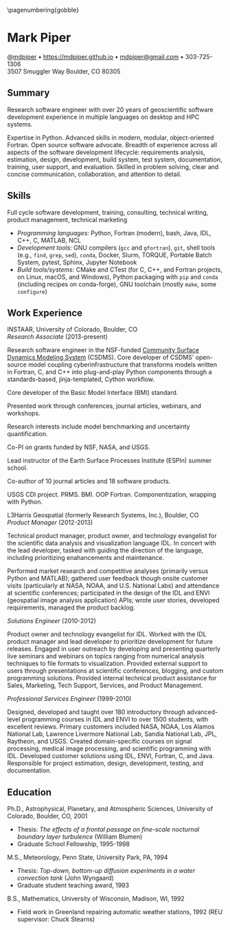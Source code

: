 <!-- A two-page resume -->

\pagenumbering{gobble}

# Mark Piper

@[mdpiper](https://github.com/mdpiper) &bull;
https://mdpiper.github.io &bull;
mdpiper@gmail.com &bull;
303-725-1306  
3507 Smuggler Way Boulder, CO 80305


## Summary

Research software engineer
with over 20 years of geoscientific software development experience
in multiple languages on desktop and HPC systems.

Expertise in Python.
Advanced skills in modern, modular, object-oriented Fortran.
Open source software advocate.
Breadth of experience across all aspects of the software development lifecycle:
requirements analysis, estimation, design, development, build system, test system,
documentation, training, user support, and evaluation.
Skilled in problem solving, clear and concise communication, collaboration,
and attention to detail.


## Skills

Full cycle software development, training, consulting, technical writing,
product management, technical marketing

* _Programming languages:_ Python, Fortran (modern), bash, Java, IDL,
  C++, C, MATLAB, NCL
* _Development tools:_ GNU compilers (`gcc` and `gfortran`), `git`, shell tools
  (e.g., `find`, `grep`, `sed`), `conda`, Docker, Slurm, TORQUE, Portable Batch
  System, pytest, Sphinx, Jupyter Notebook
* _Build tools/systems:_ CMake and CTest (for C, C++, and Fortran projects, on
  Linux, macOS, and Windows), Python packaging with `pip` and `conda` (including
  recipes on conda-forge), GNU toolchain (mostly `make`, some `configure`)


## Work Experience

INSTAAR, University of Colorado, Boulder, CO  
*Research Associate* (2013-present)

>
Research software engineer in the NSF-funded
[Community Surface Dynamics Modeling System](https://csdms.colorado.edu) (CSDMS).
Core developer of CSDMS' open-source model coupling cyberinfrastructure that
transforms models written in Fortran, C, and C++ into plug-and-play Python
components through a standards-based, jinja-templated, Cython workflow.

>
Core developer of the Basic Model Interface (BMI) standard.

>
Presented work through conferences, journal articles, webinars, and workshops.

>
Research interests include model benchmarking and uncertainty quantification.

>
Co-PI on grants funded by NSF, NASA, and USGS.

>
Lead instructor of the Earth Surface Processes Institute (ESPIn) summer school.

>
Co-author of 10 journal articles and 18 software products.

>
USGS CDI project. PRMS. BMI. OOP Fortran. Componentization, wrapping with Python.

L3Harris Geospatial (formerly Research Systems, Inc.), Boulder, CO  
*Product Manager* (2012-2013)

>
Technical product manager, product owner, and technology evangelist
for the scientific data analysis and visualization language IDL.
In concert with the lead developer,
tasked with guiding the direction of the language,
including prioritizing enahancements and maintenance.

>
Performed market research and competitive analyses
(primarily versus Python and MATLAB);
gathered user feedback though onsite customer visits
(particularly at NASA, NOAA, and U.S. National Labs)
and attendance at scientific conferences;
participated in the design of the IDL and ENVI
(geospatial image analysis application) APIs;
wrote user stories, developed requirements, managed the product backlog.

*Solutions Engineer* (2010-2012)

>
Product owner and technology evangelist for IDL.
Worked with the IDL product manager and lead developer
to prioritize development for future releases.
Engaged in user outreach by developing and presenting
quarterly live seminars and webinars
on topics ranging from numerical analysis techniques
to file formats to visualization.
Provided external support to users through
presentations at scientific conferences,
blogging, and custom programming solutions.
Provided internal technical product assistance
for Sales, Marketing, Tech Support, Services, and Product Management.

*Professional Services Engineer* (1999-2010)

>
Designed, developed and taught over 180
introductory through advanced-level programming courses in IDL and ENVI
to over 1500 students, with excellent reviews.
Primary customers included NASA, NOAA, Los Alamos National Lab,
Lawrence Livermore National Lab, Sandia National Lab, JPL, Raytheon, and USGS.
Created domain-specific courses on signal processing,
medical image processing, and scientific programming with IDL.
Developed customer solutions using
IDL, ENVI, Fortran, C, and Java.
Responsible for project estimation, design, development, testing,
and documentation.


## Education

Ph.D., Astrophysical, Planetary, and Atmospheric Sciences, University of Colorado, Boulder, CO, 2001

* Thesis: _The effects of a frontal passage on fine-scale nocturnal boundary
  layer turbulence_ (William Blumen)
* Graduate School Fellowship, 1995-1998

M.S., Meteorology, Penn State, University Park, PA, 1994

* Thesis: _Top-down, bottom-up diffusion experiments in a water convection tank_ (John Wyngaard)
* Graduate student teaching award, 1993

B.S., Mathematics, University of Wisconsin, Madison, WI, 1992

* Field work in Greenland repairing automatic weather stations, 1992 (REU supervisor: Chuck Stearns)
